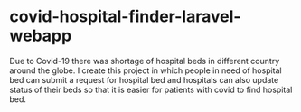 # covid-hospital-finder-laravel-webapp
Due to Covid-19 there was shortage of hospital beds in different country around the globe. I create this project in which people in need of hospital bed can submit a request for hospital bed and hospitals can also update status of their beds so that it is easier for patients with covid to find hospital bed. 
